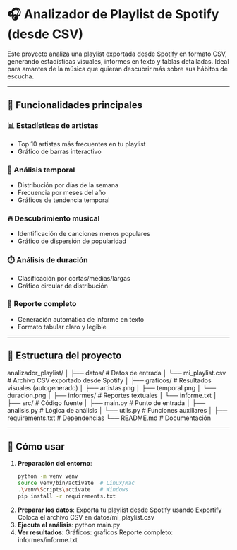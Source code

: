 # 🎧 Analizador de Playlist de Spotify (desde CSV)

Este proyecto analiza una playlist exportada desde Spotify en formato CSV, generando estadísticas visuales, informes en texto y tablas detalladas. Ideal para amantes de la música que quieran descubrir más sobre sus hábitos de escucha.

---

## 🧰 Funcionalidades principales

### 📊 Estadísticas de artistas
- Top 10 artistas más frecuentes en tu playlist
- Gráfico de barras interactivo

### 📅 Análisis temporal
- Distribución por días de la semana
- Frecuencia por meses del año
- Gráficos de tendencia temporal

### 🔥 Descubrimiento musical
- Identificación de canciones menos populares
- Gráfico de dispersión de popularidad

### ⏱️ Análisis de duración
- Clasificación por cortas/medias/largas
- Gráfico circular de distribución

### 📝 Reporte completo
- Generación automática de informe en texto
- Formato tabular claro y legible

---

## 📂 Estructura del proyecto
analizador_playlist/
│
├── datos/ # Datos de entrada
│ └── mi_playlist.csv # Archivo CSV exportado desde Spotify
│
├── graficos/ # Resultados visuales (autogenerado)
│ ├── artistas.png
│ ├── temporal.png
│ └── duracion.png
│
├── informes/ # Reportes textuales
│ └── informe.txt
│
├── src/ # Código fuente
│ ├── main.py # Punto de entrada
│ ├── analisis.py # Lógica de análisis
│ └── utils.py # Funciones auxiliares
│
├── requirements.txt # Dependencias
└── README.md # Documentación

---

## 🚀 Cómo usar

1. **Preparación del entorno**:
   ```bash
   python -m venv venv
   source venv/bin/activate  # Linux/Mac
   .\venv\Scripts\activate   # Windows
   pip install -r requirements.txt
2. **Preparar los datos**:
    Exporta tu playlist desde Spotify usando <a href="https://exportify.net/" target="_blank">Exportify</a>
    Coloca el archivo CSV en datos/mi_playlist.csv  
3. **Ejecuta el análisis**:
    python main.py
4. **Ver resultados**:
    Gráficos: graficos
    Reporte completo: informes/informe.txt